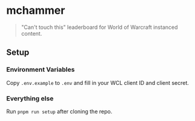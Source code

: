 # mchammer

> "Can't touch this" leaderboard for World of Warcraft instanced content.

## Setup

### Environment Variables

Copy `.env.example` to `.env` and fill in your WCL client ID and client secret.

### Everything else

Run `pnpm run setup` after cloning the repo.
